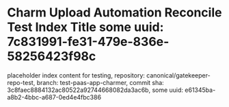 # Charm Upload Automation Reconcile Test Index Title some uuid: 7c831991-fe31-479e-836e-58256423f98c
 placeholder index content for testing,  repository: canonical/gatekeeper-repo-test,  branch: test-paas-app-charmer,  commit sha: 3c8faec8884132ac80522a92744668082da3ac6b,  some uuid: e61345ba-a8b2-4bbc-a687-0ed4e4fbc386
